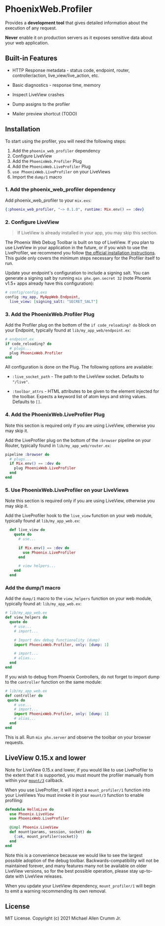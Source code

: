 # PhoenixWeb.Profiler

<!-- MDOC !-->
Provides a **development tool** that gives detailed information about the execution of any request.

**Never** enable it on production servers as it exposes sensitive data about your web application.

## Built-in Features

* HTTP Response metadata - status code, endpoint, router, controller/action, live_view/live_action, etc.

* Basic diagnostics - response time, memory

* Inspect LiveView crashes

* Dump assigns to the profiler

* Mailer preview shortcut (TODO)

## Installation

To start using the profiler, you will need the following steps:

1. Add the `phoenix_web_profiler` dependency
2. Configure LiveView
3. Add the `PhoenixWeb.Profiler` Plug
4. Add the `PhoenixWeb.LiveProfiler` Plug
5. `use PhoenixWeb.LiveProfiler` on your LiveViews
6. Import the `dump/1` macro

### 1. Add the phoenix_web_profiler dependency

Add phoenix_web_profiler to your `mix.exs`:

```elixir
{:phoenix_web_profiler, "~> 0.1.0", runtime: Mix.env() == :dev}
```

### 2. Configure LiveView

> If LiveView is already installed in your app, you may skip this section.

The Phoenix Web Debug Toolbar is built on top of LiveView. If you plan to use LiveView in your application in the future, or if you wish to use the LiveProfiler, we recommend you follow [the official installation instructions](https://hexdocs.pm/phoenix_live_view/installation.html).
This guide only covers the minimum steps necessary for the Profiler itself to run.

Update your endpoint's configuration to include a signing salt. You can generate a signing salt by running `mix phx.gen.secret 32` (note Phoenix v1.5+ apps already have this configuration):

```elixir
# config/config.exs
config :my_app, MyAppWeb.Endpoint,
  live_view: [signing_salt: "SECRET_SALT"]
```

### 3. Add the PhoenixWeb.Profiler Plug

Add the Profiler plug on the bottom of the `if code_reloading? do` block
on your Endpoint, typically found at `lib/my_app_web/endpoint.ex`:

```elixir
# endpoint.ex
if code_reloading? do
  # plugs...
  plug PhoenixWeb.Profiler
end
```

All configuration is done on the Plug. The following options are available:

* `:live_socket_path` - The path to the LiveView socket.
  Defaults to `"/live"`.

* `:toolbar_attrs` - HTML attributes to be given to the element
  injected for the toolbar. Expects a keyword list of atom keys and
  string values. Defaults to `[]`.

### 4. Add the PhoenixWeb.LiveProfiler Plug

Note this section is required only if you are using LiveView, otherwise you may skip it.

Add the LiveProfiler plug on the bottom of the
`:browser` pipeline on your Router, typically found in
`lib/my_app_web/router.ex`:

```elixir
pipeline :browser do
  # plugs...
  if Mix.env() == :dev do
    plug PhoenixWeb.LiveProfiler
  end
end
```

### 5. Use PhoenixWeb.LiveProfiler on your LiveViews

Note this section is required only if you are using LiveView, otherwise you may skip it.

Add the LiveProfiler hook to the `live_view` function on your
web module, typically found at `lib/my_app_web.ex`:

```elixir
  def live_view do
    quote do
      # use...

      if Mix.env() == :dev do
        use Phoenix.LiveProfiler
      end

      # view helpers...
    end
  end
```

### Add the dump/1 macro

Add the `dump/1` macro to the `view_helpers` function on
your web module, typically found at: `lib/my_app_web.ex`:

```elixir
# lib/my_app_web.ex
def view_helpers do
  quote do
    # use...
    # import...

    # Import dev debug functionality (dump)
    import PhoenixWeb.Profiler, only: [dump: 1]

    # import...
    # alias...
  end
end
```

If you wish to debug from Phoenix Controllers, do not forget to
import dump to the `controller` function on the same module:

```elixir
# lib/my_app_web.ex
def controller do
 quote do
    # use...
    # import...
    import PhoenixWeb.Profiler, only: [dump: 1]
    # alias...
  end
end
```

This is all. Run `mix phx.server` and observe the toolbar on your browser requests.

## LiveView 0.15.x and lower

Note for LiveView 0.15.x and lower, if you would like to use LiveProfiler
to the extent that it is supported, you must mount the profiler manually
from within your [`mount/3`](`c:Phoenix.LiveView.mount/3`) callback.

When you use LiveProfiler, it will inject a `mount_profiler/1` function
into your LiveViews You must invoke it in your `mount/3` function to
enable profiling:

```elixir
defmodule HelloLive do
  use Phoenix.LiveView
  use PhoenixWeb.LiveProfiler

  @impl Phoenix.LiveView
  def mount(params, session, socket) do
    {:ok, mount_profiler(socket)}
  end
end
```

Note this is a convenience because we would like to see the largest
possible adoption of the debug toolbar. Backwards-compatibility will
not be maintained forever, and many features many not be available on
older LiveView versions, so for the best possible operation,
please stay up-to-date with LiveView releases.

When you update your LiveView dependency, `mount_profiler/1` will begin to
emit a warning recommending its own removal.

<!-- MDOC !-->

## License

MIT License. Copyright (c) 2021 Michael Allen Crumm Jr.
